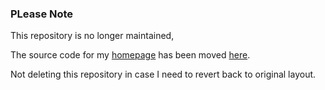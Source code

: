 ### PLease Note

This repository is no longer maintained,

The source code for my [homepage](http://aniketpandey.com/blog) has been moved [here](https://www.github.com/lordaniket06/blog).

Not deleting this repository in case I need to revert back to original layout. 
